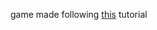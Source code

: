 game made following [this](https://www.youtube.com/watch?v=vGRbs-HqBJE&list=PLYElE_rzEw_sowQGjRdvwh9eAEt62d_Eu&index=1) tutorial